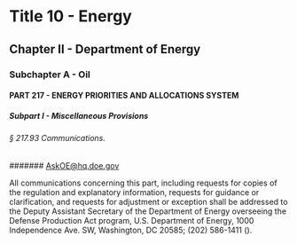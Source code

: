 
# Title 10 - Energy
## Chapter II - Department of Energy
### Subchapter A - Oil
#### PART 217 - ENERGY PRIORITIES AND ALLOCATIONS SYSTEM
##### Subpart I - Miscellaneous Provisions
###### § 217.93 Communications.
####### AskOE@hq.doe.gov

All communications concerning this part, including requests for copies of the regulation and explanatory information, requests for guidance or clarification, and requests for adjustment or exception shall be addressed to the Deputy Assistant Secretary of the Department of Energy overseeing the Defense Production Act program, U.S. Department of Energy, 1000 Independence Ave. SW, Washington, DC 20585; (202) 586-1411 ().
